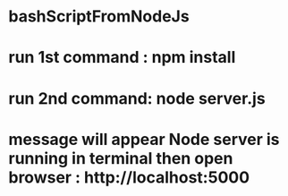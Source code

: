 # bashScriptFromNodeJs

# run 1st command : npm install

# run 2nd command: node server.js

# message will appear Node server is running in terminal then open browser : http://localhost:5000 

